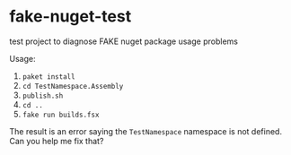 # fake-nuget-test
test project to diagnose FAKE nuget package usage problems

Usage:

1. `paket install`
2. `cd TestNamespace.Assembly`
3. `publish.sh`
4. `cd ..`
5. `fake run builds.fsx`

The result is an error saying the `TestNamespace` namespace is not defined. Can you help me fix that?
